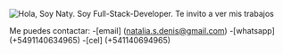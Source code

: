 ![Hola, Soy Naty. Soy Full-Stack-Developer. Te invito a ver mis trabajos](https://github.com/CyrisXD/CyrisXD/raw/master/bio.gif)

Me puedes contactar:
-[email] (natalia.s.denis@gmail.com)
-[whatsapp] (+5491140634965)
-[cel] (+541140694965)
